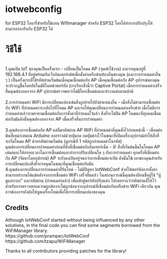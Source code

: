 # iotwebconfig
for ESP32
ไลบารี่สำหรับใช้แทน Wifimanager สำหรับ ESP32 โดยได้ทำการปรับปรุงให้สามารถรองรับกับ ESP32 ได้ 

<h1>วิธีใช้</h1> 
<br>1.คุณเปิด IoT ของคุณเป็นครั้งแรก - เปลี่ยนเป็นโหมด AP (จุดเข้าใช้งาน) และรอคุณอยู่ที่ 192.168.4.1 ที่อยู่พร้อมกับเว็บอินเตอร์เฟสเพื่อตั้งค่าเครือข่ายท้องถิ่นของคุณ (และการกำหนดค่าอื่น ๆ ) เป็นครั้งแรกที่ใช้รหัสผ่านเริ่มต้นเมื่อคุณเชื่อมต่อกับ AP เมื่อคุณเชื่อมต่อกับ AP อุปกรณ์ของคุณจะปรากฏขึ้นโดยอัตโนมัติในหน้าพอร์ทัล (เราเรียกสิ่งนี้ว่า Captive Portal) เมื่อการกำหนดค่าเสร็จสิ้นคุณต้องออกจาก AP อุปกรณ์ตรวจพบว่าไม่มีใครเชื่อมต่อและทำงานต่อตามปกติ<br>
<br>2.การกำหนดค่า WiFi มีการเปลี่ยนแปลงเช่นสิ่งถูกย้ายไปยังตำแหน่งอื่น - เมื่อสิ่งไม่สามารถเชื่อมต่อกับ WiFi ที่กำหนดค่าจะกลับไปที่โหมด AP และรอให้คุณเปลี่ยนการกำหนดค่าเครือข่าย เมื่อไม่มีการกำหนดค่าแล้วจะพยายามเชื่อมต่อกับการตั้งค่าที่กำหนดไว้แล้ว สิ่งที่จะไม่ปิด AP ในขณะที่ทุกคนเชื่อมต่อกับมันดังนั้นคุณต้องออกจาก AP เมื่อเสร็จสิ้นการกำหนดค่า<br>
<br>3.คุณต้องการเชื่อมต่อกับ AP แต่ลืมรหัสผ่าน AP WiFi ที่กำหนดค่าที่คุณตั้งไว้ก่อนหน้านี้ - เชื่อมต่อพินที่เหมาะสมบน Arduino ลงกราวด์ด้วยปุ่มกด กดปุ่มค้างไว้ในขณะที่เปิดเครื่องอุปกรณ์ทำให้สิ่งที่จะเริ่มโหมด AP ด้วยรหัสผ่านเริ่มต้น (ดูกรณีที่ 1 รหัสถูกกำหนดค่าในรหัส)<br>
คุณต้องการเปลี่ยนการกำหนดค่าก่อนที่สิ่งที่เชื่อมต่อกับอินเทอร์เน็ต - ดี! สิ่งที่เริ่มต้นขึ้นในโหมด AP เสมอและให้กรอบเวลาในการเชื่อมต่อและทำการปรับเปลี่ยนใด ๆ กับการกำหนดค่า ทุกครั้งที่เชื่อมต่อกับ AP (จัดหาโดยอุปกรณ์) AP จะยังคงเปิดอยู่จนกว่าการเชื่อมต่อจะปิด ดังนั้นใช้เวลาของคุณสำหรับการเปลี่ยนแปลงสิ่งที่จะรอคุณในขณะที่คุณเชื่อมต่อกับมัน
<br>4.คุณต้องการเปลี่ยนการกำหนดค่าที่รันไทม์ - ไม่มีปัญหา IotWebConf ช่วยให้พอร์ทัลการตั้งค่าสามารถทำงานได้แม้หลังจากการเชื่อมต่อ WiFi เสร็จสิ้นแล้ว ในสถานการณ์นี้คุณต้องป้อนชื่อผู้ใช้ "ผู้ดูแลระบบ" และรหัสผ่าน (กำหนดค่าแล้ว) เพื่อเข้าสู่พอร์ทัลปรับแต่ง โปรดทราบว่ารหัสผ่านที่ให้ไว้สำหรับการตรวจสอบความถูกต้องจะไม่ถูกซ่อนจากอุปกรณ์ที่เชื่อมต่อกับเครือข่าย WiFi เดียวกัน คุณอาจต้องการบังคับให้บูตเครื่องใหม่เพื่อใช้การเปลี่ยนแปลงของคุณ

<h2>Credits</h2>
Although IotWebConf started without being influenced by any other solutions, in the final code you can find some segments borrowed from the WiFiManager library.<br>
https://github.com/prampec/IotWebConf <br>
https://github.com/tzapu/WiFiManager

Thanks to all contributors providing patches for the library!

